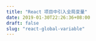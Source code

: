 ```yaml
---
title: "React 项目中引入全局变量"
date: 2019-01-30T22:26:36+08:00
draft: false
slug: "react-global-variable"
---
```

